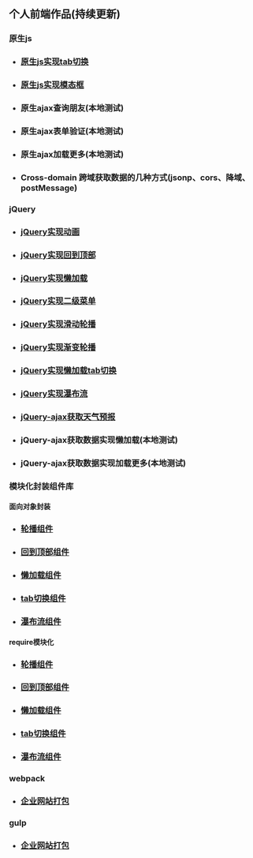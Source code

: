 ## 个人前端作品(持续更新)

### 原生js
- ### [原生js实现tab切换](https://zy343134464.github.io/demos/js/tab.html)
- ### [原生js实现模态框](https://zy343134464.github.io/demos/js/modal.html)
- ### 原生ajax查询朋友(本地测试)
- ### 原生ajax表单验证(本地测试)
- ### 原生ajax加载更多(本地测试)
- ### Cross-domain 跨域获取数据的几种方式(jsonp、cors、降域、postMessage)

### jQuery
- ### [jQuery实现动画](https://zy343134464.github.io/demos/jquery/animation.html)
- ### [jQuery实现回到顶部](https://zy343134464.github.io/demos/jquery/gotop.html)
- ### [jQuery实现懒加载](https://zy343134464.github.io/demos/jquery/lazyload.html)
- ### [jQuery实现二级菜单](https://zy343134464.github.io/demos/jquery/menu.html)
- ### [jQuery实现滑动轮播](https://zy343134464.github.io/demos/jquery/slide-carousel.html)
- ### [jQuery实现渐变轮播](https://zy343134464.github.io/demos/jquery/shade-carousel.html)
- ### [jQuery实现懒加载tab切换](https://zy343134464.github.io/demos/jquery/tab.html)
- ### [jQuery实现瀑布流](https://zy343134464.github.io/demos/jquery/waterfull.html)
- ### [jQuery-ajax获取天气预报](https://zy343134464.github.io/demos/jquery/ajax/weather.html)
- ### jQuery-ajax获取数据实现懒加载(本地测试)
- ### jQuery-ajax获取数据实现加载更多(本地测试)

### 模块化封装组件库

#### 面向对象封装
- ### [轮播组件](https://zy343134464.github.io/demos/senior/组件封装/carousel.html)
- ### [回到顶部组件](https://zy343134464.github.io/demos/senior/组件封装/gotop.html)
- ### [懒加载组件](https://zy343134464.github.io/demos/senior/组件封装/lazyload.html)
- ### [tab切换组件](https://zy343134464.github.io/demos/senior/组件封装/tab.html)
- ### [瀑布流组件](https://zy343134464.github.io/demos/senior/组件封装/waterfull.html)

#### require模块化
- ### [轮播组件](https://zy343134464.github.io/demos/senior/require/carousel-index.html)
- ### [回到顶部组件](https://zy343134464.github.io/demos/senior/require/gotop-index.html)
- ### [懒加载组件](https://zy343134464.github.io/demos/senior/require/lazyload-index.html)
- ### [tab切换组件](https://zy343134464.github.io/demos/senior/require/tab-index.html)
- ### [瀑布流组件](https://zy343134464.github.io/demos/senior/require/waterfull-index.html)

### webpack
- ### [企业网站打包](https://zy343134464.github.io/demos/senior/webpack/index.html)

### gulp
- ### [企业网站打包](https://zy343134464.github.io/demos/senior/gulp/index.html)